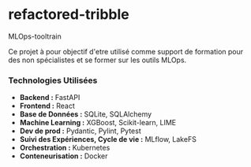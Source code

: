 # refactored-tribble
MLOps-tooltrain

Ce projet à pour objectif d'etre utilisé comme support de formation pour des non spécialistes et se former sur les outils MLOps.

### Technologies Utilisées
- **Backend :** FastAPI
- **Frontend :** React
- **Base de Données :** SQLite, SQLAlchemy
- **Machine Learning :** XGBoost, Scikit-learn, LIME
- **Dev de prod :** Pydantic, Pylint, Pytest
- **Suivi des Expériences, Cycle de vie :** MLflow, LakeFS
- **Orchestration :** Kubernetes
- **Conteneurisation :** Docker

